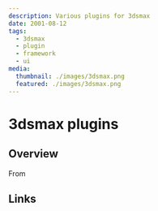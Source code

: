 ```yaml
---
description: Various plugins for 3dsmax
date: 2001-08-12
tags:
  - 3dsmax
  - plugin
  - framework
  - ui
media:
  thumbnail: ./images/3dsmax.png
  featured: ./images/3dsmax.png
---
```


# 3dsmax plugins

## Overview

From

## Links

